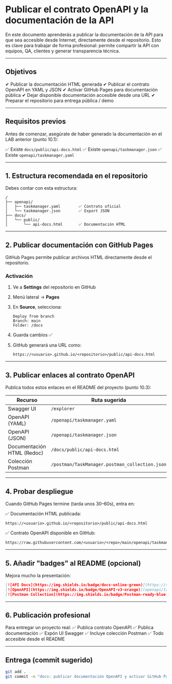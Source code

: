 # Publicar el contrato OpenAPI y la documentación de la API

En este documento aprenderás a publicar la documentación de la API para que sea accesible desde Internet, directamente desde el repositorio. Esto es clave para trabajar de forma profesional: permite compartir la API con equipos, QA, clientes y generar transparencia técnica.

---

## Objetivos

✔ Publicar la documentación HTML generada
✔ Publicar el contrato OpenAPI en YAML y JSON
✔ Activar GitHub Pages para documentación pública
✔ Dejar disponible documentación accesible desde una URL
✔ Preparar el repositorio para entrega pública / demo

---

## Requisitos previos

Antes de comenzar, asegúrate de haber generado la documentación en el LAB anterior (punto 10.1):

✅ Existe `docs/public/api-docs.html`
✅ Existe `openapi/taskmanager.json`
✅ Existe `openapi/taskmanager.yaml`

---

## 1. Estructura recomendada en el repositorio

Debes contar con esta estructura:

```
/
├── openapi/
│   ├── taskmanager.yaml        ✅ Contrato oficial
│   └── taskmanager.json        ✅ Export JSON
├── docs/
│   └── public/
│       └── api-docs.html       ✅ Documentación HTML
```

---

## 2. Publicar documentación con GitHub Pages

GitHub Pages permite publicar archivos HTML directamente desde el repositorio.

### Activación

1. Ve a **Settings** del repositorio en GitHub
2. Menú lateral → **Pages**
3. En **Source**, selecciona:

   ```
   Deploy from branch
   Branch: main
   Folder: /docs
   ```
4. Guarda cambios ✅
5. GitHub generará una URL como:

   ```
   https://<usuario>.github.io/<repositorio>/public/api-docs.html
   ```

---

## 3. Publicar enlaces al contrato OpenAPI

Publica todos estos enlaces en el README del proyecto (punto 10.3):

| Recurso                    | Ruta sugerida                                  |
| -------------------------- | ---------------------------------------------- |
| Swagger UI                 | `/explorer`                                    |
| OpenAPI (YAML)             | `/openapi/taskmanager.yaml`                    |
| OpenAPI (JSON)             | `/openapi/taskmanager.json`                    |
| Documentación HTML (Redoc) | `/docs/public/api-docs.html`                   |
| Colección Postman          | `/postman/TaskManager.postman_collection.json` |

---

## 4. Probar despliegue

Cuando GitHub Pages termine (tarda unos 30–60s), entra en:

✅ Documentación HTML publicada:

```
https://<usuario>.github.io/<repositorio>/public/api-docs.html
```

✅ Contrato OpenAPI disponible en GitHub:

```
https://raw.githubusercontent.com/<usuario>/<repo>/main/openapi/taskmanager.yaml
```

---

## 5. Añadir "badges" al README (opcional)

Mejora mucho la presentación:

```md
[![API Docs](https://img.shields.io/badge/docs-online-green)](https://<usuario>.github.io/<repo>/public/api-docs.html)
[![OpenAPI](https://img.shields.io/badge/OpenAPI-v3-orange)](openapi/taskmanager.yaml)
[![Postman Collection](https://img.shields.io/badge/Postman-ready-blue)](postman/TaskManager.postman_collection.json)
```

---

## 6. Publicación profesional

Para entregar un proyecto real:
✅ Publica contrato OpenAPI
✅ Publica documentación
✅ Expón UI Swagger
✅ Incluye colección Postman
✅ Todo accesible desde el README

---

## Entrega (commit sugerido)

```bash
git add .
git commit -m "docs: publicar documentación OpenAPI y activar GitHub Pages"
```
